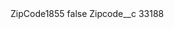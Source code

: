 <?xml version="1.0" encoding="UTF-8"?>
<CustomMetadata xmlns="http://soap.sforce.com/2006/04/metadata" xmlns:xsi="http://www.w3.org/2001/XMLSchema-instance" xmlns:xsd="http://www.w3.org/2001/XMLSchema">
    <label>ZipCode1855</label>
    <protected>false</protected>
    <values>
        <field>Zipcode__c</field>
        <value xsi:type="xsd:string">33188</value>
    </values>
</CustomMetadata>

